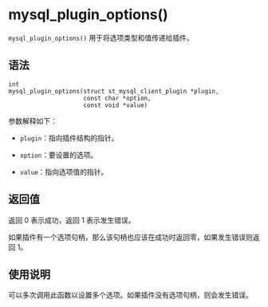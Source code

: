 mysql_plugin_options() 
===========================================

`mysql_plugin_options()` 用于将选项类型和值传递给插件。

语法 
-----------------------

```unknow
int
mysql_plugin_options(struct st_mysql_client_plugin *plugin,
                     const char *option,
                     const void *value)
```



参数解释如下：

* `plugin`：指向插件结构的指针。

  

* `option`：要设置的选项。

  

* `value`：指向选项值的指针。

  




返回值 
------------------------

返回 0 表示成功，返回 1 表示发生错误。

如果插件有一个选项句柄，那么该句柄也应该在成功时返回零，如果发生错误则返回 1。

使用说明 
-------------------------

可以多次调用此函数以设置多个选项。如果插件没有选项句柄，则会发生错误。
